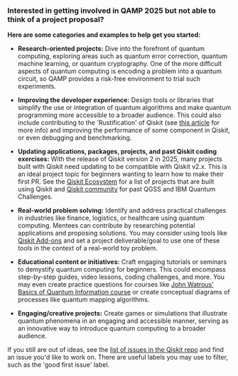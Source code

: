 ### Interested in getting involved in QAMP 2025 but not able to think of a project proposal?

**Here are some categories and examples to help get you started:**

- **Research-oriented projects:** Dive into the forefront of quantum computing, exploring areas such as quantum error correction, quantum machine learning, or quantum cryptography. One of the more difficult aspects of quantum computing is encoding a problem into a quantum circuit, so QAMP provides a risk-free environment to trial such experiments. 

- **Improving the developer experience:** Design tools or libraries that simplify the use or integration of quantum algorithms and make quantum programming more accessible to a broader audience. This could also include contributing to the 'Rustification' of Qiskit (see [this article](https://medium.com/qiskit/new-weve-started-using-rust-in-qiskit-for-better-performance-a3676433ca8c) for more info) and improving the performance of some component in Qiskit, or even debugging and benchmarking. 

- **Updating applications, packages, projects, and past Qiskit coding exercises:** With the release of Qiskit version 2 in 2025, many projects built with Qiskit need updating to be compatible with Qiskit v2.x. This is an ideal project topic for beginners wanting to learn how to make their first PR. See the [Qiskit Ecosystem](https://www.ibm.com/quantum/ecosystem) for a list of projects that are built using Qiskit and [Qiskit community](https://github.com/qiskit-community) for past QGSS and IBM Quantum Challenges.

- **Real-world problem solving:** Identify and address practical challenges in industries like finance, logistics, or healthcare using quantum computing. Mentees can contribute by researching potential applications and proposing solutions. You may consider using tools like [Qiskit Add-ons](https://quantum.cloud.ibm.com/docs/en/guides/addons) and set a project deliverable/goal to use one of these tools in the context of a real-world toy problem.

- **Educational content or initiatives:** Craft engaging tutorials or seminars to demystify quantum computing for beginners. This could encompass step-by-step guides, video lessons, coding challenges, and more. You may even create practice questions for courses like [John Watrous' Basics of Quantum Information course](https://learning.quantum.ibm.com/course/basics-of-quantum-information) or create conceptual diagrams of processes like quantum mapping algorithms.

- **Engaging/creative projects:** Create games or simulations that illustrate quantum phenomena in an engaging and accessible manner, serving as an innovative way to introduce quantum computing to a broader audience.

If you still are out of ideas, see the [list of issues in the Qiskit repo](https://github.com/Qiskit/qiskit/issues) and find an issue you'd like to work on. There are useful labels you may use to filter, such as the 'good first issue' label.
